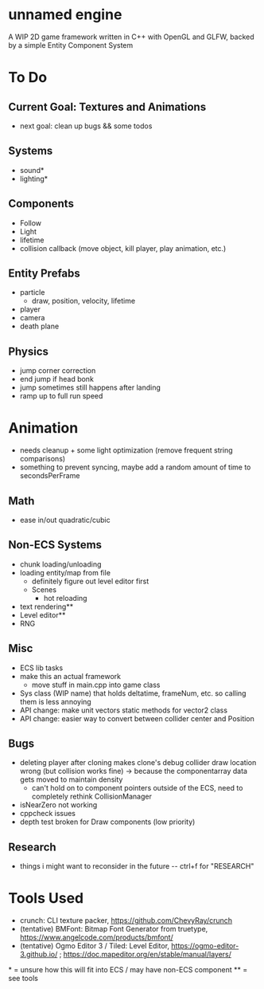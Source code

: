 # unnamed engine
A WIP 2D game framework written in C++ with OpenGL and GLFW, backed by a simple Entity Component System

# To Do 

## Current Goal: Textures and Animations
- next goal: clean up bugs && some todos

## Systems
- sound\*
- lighting\*

## Components
- Follow
- Light 
- lifetime
- collision callback (move object, kill player, play animation, etc.)

## Entity Prefabs
- particle
    - draw, position, velocity, lifetime
- player
- camera
- death plane

## Physics
- jump corner correction
- end jump if head bonk
- jump sometimes still happens after landing 
- ramp up to full run speed

# Animation 
- needs cleanup + some light optimization (remove frequent string comparisons)
- something to prevent syncing, maybe add a random amount of time to secondsPerFrame

## Math 
- ease in/out quadratic/cubic

## Non-ECS Systems
- chunk loading/unloading
- loading entity/map from file
    - definitely figure out level editor first
    - Scenes
        - hot reloading
- text rendering\*\*
- Level editor\*\*
- RNG

## Misc
- ECS lib tasks
- make this an actual framework 
    - move stuff in main.cpp into game class
- Sys class (WIP name) that holds deltatime, frameNum, etc. so calling them is less annoying
- API change: make unit vectors static methods for vector2 class 
- API change: easier way to convert between collider center and Position

## Bugs
- deleting player after cloning makes clone's debug collider draw location wrong (but collision works fine) -> because the componentarray data gets moved to maintain density
    - can't hold on to component pointers outside of the ECS, need to completely rethink CollisionManager
- isNearZero not working
- cppcheck issues
- depth test broken for Draw components (low priority)

## Research
- things i might want to reconsider in the future -- ctrl+f for "RESEARCH" 

# Tools Used
- crunch: CLI texture packer, https://github.com/ChevyRay/crunch
- (tentative) BMFont: Bitmap Font Generator from truetype, https://www.angelcode.com/products/bmfont/
- (tentative) Ogmo Editor 3 / Tiled: Level Editor, https://ogmo-editor-3.github.io/ ; https://doc.mapeditor.org/en/stable/manual/layers/


\* = unsure how this will fit into ECS / may have non-ECS component
\*\* = see tools
